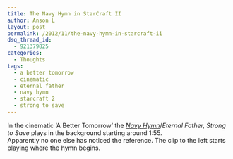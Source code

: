 ```yaml
---
title: The Navy Hymn in StarCraft II
author: Anson L
layout: post
permalink: /2012/11/the-navy-hymn-in-starcraft-ii
dsq_thread_id:
  - 921379825
categories:
  - Thoughts
tags:
  - a better tomorrow
  - cinematic
  - eternal father
  - navy hymn
  - starcraft 2
  - strong to save
---
```

In the cinematic &#8216;A Better Tomorrow&#8217; the <a href="http://en.wikipedia.org/wiki/Eternal_Father,_Strong_to_Save#Marines" target="_blank"><em>Navy Hymn</em></a>/*Eternal Father, Strong to Save* plays in the background starting around 1:55.  
Apparently no one else has noticed the reference. The clip to the left starts playing where the hymn begins.